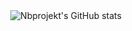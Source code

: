 <div align="center">
    <img src="https://github-readme-stats.vercel.app/api?username=nbprojekt&count_private=true&bg_color=90,667eea,764ba2&title_color=fff&text_color=fff"
       alt="Nbprojekt's GitHub stats"
    />
</div>
            
